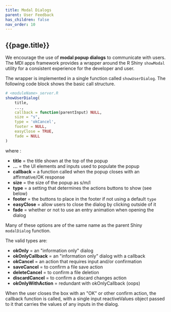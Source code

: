```yaml
---
title: Modal Dialogs
parent: User Feedback
has_children: false
nav_order: 10
---
```


## {{page.title}}

We encourage the use of **modal popup dialogs** to communicate
with users. The MDI apps framework provides a wrapper 
around the R Shiny `showModal` utility for a consistent experience
for the developer and user.

The wrapper is implemented in a single function called
`showUserDialog`. The following code block shows the basic call structure.

```r
# <moduleName>_server.R
showUserDialog(
    title, 
    ..., 
    callback = function(parentInput) NULL,
    size = "s", 
    type = 'okCancel', 
    footer = NULL, 
    easyClose = TRUE, 
    fade = NULL
)
```

where :

- **title** = the title shown at the top of the popup
- **...** = the UI elements and inputs used to populate the popup
- **callback** = a function called when the popup closes with an affirmative/OK response
- **size** = the size of the popup as s/m/l
- **type** = a setting that determines the actions buttons to show (see below)
- **footer** = the buttons to place in the footer if not using a default `type`
- **easyClose** = allow users to close the dialog by clicking outside of it
- **fade** = whether or not to use an entry animation when opening the dialog

Many of these options are of the same name as the parent Shiny `modalDialog` function.

The valid types are:

- **okOnly** = an "information only" dialog
- **okOnlyCallback** = an "information only" dialog with a callback
- **okCancel** = an action that requires input and/or confirmation
- **saveCancel** = to confirm a file save action
- **deleteCancel** = to confirm a file deletion
- **discardCancel** = to confirm a discard changes action
- **okOnlyWithAction** = redundant with okOnlyCallback (oops)

When the user closes the box with an "OK" or other confirm action,
the callback function is called, with a single input reactiveValues object 
passed to it that carries the values of any inputs in the dialog.
